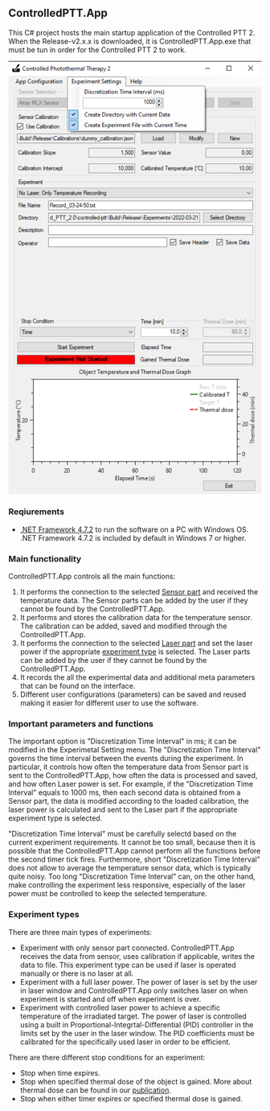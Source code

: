 ## ControlledPTT.App

This C# project hosts the main startup application of the Controlled PTT 2. When the Release-v2.x.x is downloaded, it is ControlledPTT.App.exe that must be tun in order for the Controlled PTT 2 to work. 

![ControlledPTT.App](../Docs/Images/ControlledPTT.App.png)

### Reqiurements

- [.NET Framework 4.7.2](https://dotnet.microsoft.com/download/dotnet-framework/net472) to run the software on a PC with Windows OS. .NET Framework 4.7.2 is included by default in Windows 7 or higher.

### Main functionality

ControlledPTT.App controls all the main functions:
1. It performs the connection to the selected [Sensor part](../Sensors) and received the temperature data. The Sensor parts can be added by the user if they cannot be found by the ControlledPTT.App.
2. It performs and stores the calibration data for the temperature sensor. The calibration can be added, saved and modified through the ControlledPTT.App.
3. It performs the connection to the selected [Laser part](../Lasers) and set the laser power if the appropriate [experiment type](#experiment-types) is selected. The Laser parts can be added by the user if they cannot be found by the ControlledPTT.App.
4. It records the all the experimental data and additional meta parameters that can be found on the interface.
5. Different user configurations (parameters) can be saved and reused making it easier for different user to use the software.

### Important parameters and functions

The important option is "Discretization Time Interval" in ms; it can be modified in the Experimetal Setting menu. The "Discretization Time Interval" governs the time interval between the events during the experiment. In particular, it controls how often the temperature data from Sensor part is sent to the ControlledPTT.App, how often the data is processed and saved, and  how often Laser power is set. For example, if the "Discretization Time Interval" equals to 1000 ms, then each second data is obtained from a Sensor part, the data is modified according to the loaded calibration, the laser power is calculated and sent to the Laser part if the appropriate experiment type is selected.

"Discretization Time Interval" must be carefully selectd based on the current experiment requirements. It cannot be too small, because then it is possible that the ControlledPTT.App cannot perform all the functions before the second timer tick fires. Furthermore, short "Discretization Time Interval" does not allow to average the temperature sensor data, which is typically quite noisy. Too long "Discretization Time Interval" can, on the other hand, make controlling the experiment less responsive, especially of the laser power must be controlled to keep the selected temperature.

### Experiment types

There are three main types of experiments:
- Experiment with only sensor part connected. ControlledPTT.App receives the data from sensor, uses calibration if applicable, writes the data to file. This experiment type can be used if laser is operated manually or there is no laser at all.
- Experiment with a full laser power. The power of laser is set by the user in laser window and ControlledPTT.App only switches laser on when experiment is started and off when experiment is over.
- Experiment with controlled laser power to achieve a specific temperature of the irradiated target. The power of laser is controlled using a built in Proportional-Integrtal-Differential (PID) controller in the limits set by the user in the laser window. The PID coefficients must be calibrated for the specifically used laser in order to be efficient.

There are there different stop conditions for an experiment:
- Stop when time expires.
- Stop when specified thermal dose of the object is gained. More about thermal dose can be found in our [publication](https://www.sciencedirect.com/science/article/pii/S0378517320306414).
- Stop when either timer expires or specified thermal dose is gained.